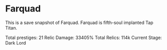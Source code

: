 Farquad
===
This is a save snapshot of Farquad. Farquad is fifth-soul implanted Tap Titan. 

Total prestiges: 21
Relic Damage: 33405%
Total Relics: 114k
Current Stage: Dark Lord